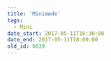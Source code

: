 ```yaml
---
title: 'Minimøde'
tags:
  - Mini
date_start: 2017-05-11T16:30:00
date_end: 2017-05-11T18:00:00
old_id: 6639
---
```

